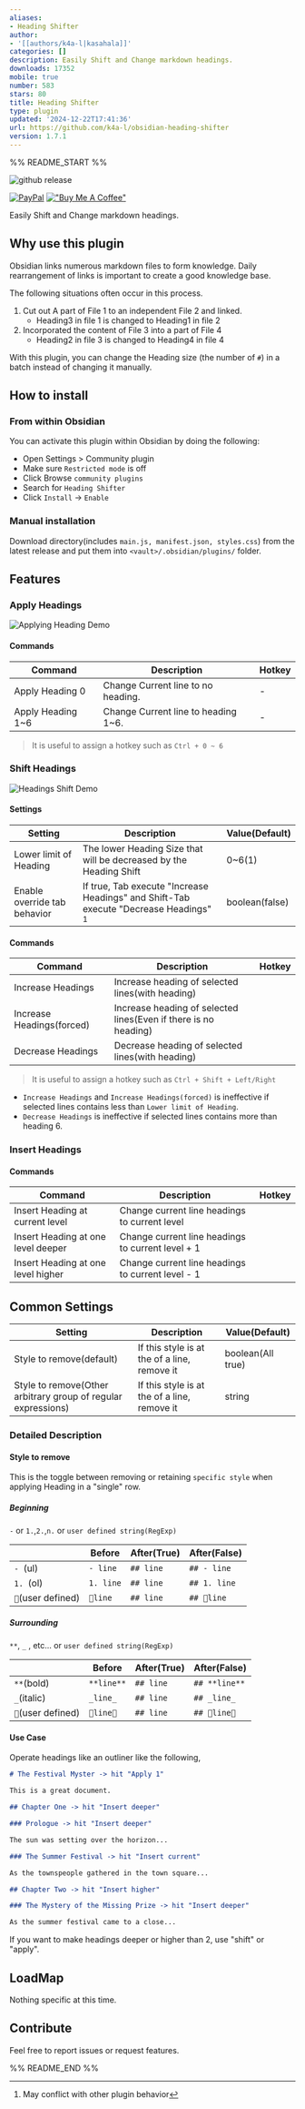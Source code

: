 ```yaml
---
aliases:
- Heading Shifter
author:
- '[[authors/k4a-l|kasahala]]'
categories: []
description: Easily Shift and Change markdown headings.
downloads: 17352
mobile: true
number: 583
stars: 80
title: Heading Shifter
type: plugin
updated: '2024-12-22T17:41:36'
url: https://github.com/k4a-l/obsidian-heading-shifter
version: 1.7.1
---
```


%% README_START %%

![github release](https://img.shields.io/github/v/release/k4a-dev/obsidian-heading-shifter?style=for-the-badge)

[![PayPal](https://github.com/user-attachments/assets/022d3ada-7995-4a27-b680-5ab6cfc117e1)](https://paypal.me/k4al)
[!["Buy Me A Coffee"](https://www.buymeacoffee.com/assets/img/custom_images/orange_img.png)](https://www.buymeacoffee.com/kasahala)

Easily Shift and Change markdown headings.

## Why use this plugin

Obsidian links numerous markdown files to form knowledge. Daily rearrangement of links is important to create a good knowledge base.

The following situations often occur in this process.

1. Cut out A part of File 1 to an independent File 2 and linked.
    - Heading3 in file 1 is changed to Heading1 in file 2
2. Incorporated the content of File 3 into a part of File 4
    - Heading2 in file 3 is changed to Heading4 in file 4

With this plugin, you can change the Heading size (the number of `#`) in a batch instead of changing it manually.

## How to install

### From within Obsidian

You can activate this plugin within Obsidian by doing the following:

-   Open Settings > Community plugin
-   Make sure `Restricted mode` is off
-   Click Browse `community plugins`
-   Search for `Heading Shifter`
-   Click `Install` -> `Enable`

### Manual installation

Download directory(includes `main.js, manifest.json, styles.css`) from the latest release and put them into `<vault>/.obsidian/plugins/` folder.

## Features

### Apply Headings

![Applying Heading Demo](https://raw.githubusercontent.com/k4a-dev/obsidian-heading-shifter/main/doc/attachment/applyingHeading.gif)

#### Commands

| Command           | Description                         | Hotkey |
| ----------------- | ----------------------------------- | ------ |
| Apply Heading 0   | Change Current line to no heading.  | -      |
| Apply Heading 1~6 | Change Current line to heading 1~6. | -      |

> It is useful to assign a hotkey such as `Ctrl + 0 ~ 6`

### Shift Headings

![Headings Shift Demo](https://raw.githubusercontent.com/k4a-dev/obsidian-heading-shifter/main/doc/attachment/shiftHeadings.gif)

#### Settings

| Setting                      | Description                                                                             | Value(Default) |
| ---------------------------- | --------------------------------------------------------------------------------------- | -------------- |
| Lower limit of Heading       | The lower Heading Size that will be decreased by the Heading Shift                      | 0~6(1)         |
| Enable override tab behavior | If true, Tab execute "Increase Headings" and Shift-Tab execute "Decrease Headings" [^2] | boolean(false) |

[^2]: May conflict with other plugin behavior

#### Commands

| Command                   | Description                                                     | Hotkey |
| ------------------------- | --------------------------------------------------------------- | ------ |
| Increase Headings         | Increase heading of selected lines(with heading)                |        |
| Increase Headings(forced) | Increase heading of selected lines(Even if there is no heading) |        |
| Decrease Headings         | Decrease heading of selected lines(with heading)                |        |

> It is useful to assign a hotkey such as `Ctrl + Shift + Left/Right`

-   `Increase Headings` and `Increase Headings(forced)` is ineffective if selected lines contains less than `Lower limit of Heading`.
-   `Decrease Headings` is ineffective if selected lines contains more than heading 6.

### Insert Headings

#### Commands

| Command                            | Description                                       | Hotkey |
| ---------------------------------- | ------------------------------------------------- | ------ |
| Insert Heading at current level    | Change current line headings to current level     |        |
| Insert Heading at one level deeper | Change current line headings to current level + 1 |        |
| Insert Heading at one level higher | Change current line headings to current level - 1 |        |

## Common Settings

| Setting                                                       | Description                                             | Value(Default)    |
| ------------------------------------------------------------- | ------------------------------------------------------- | ----------------- |
| Style to remove(default)                                      | If this style is at the <position> of a line, remove it | boolean(All true) |
| Style to remove(Other arbitrary group of regular expressions) | If this style is at the <position> of a line, remove it | string[]([])      |

### Detailed Description

#### Style to remove

This is the toggle between removing or retaining `specific style` when applying Heading in a "single" row.

##### Beginning

`-` or `1.`,`2.`,`n.` or `user defined string(RegExp)`

|                    | Before    | After(True) | After(False) |
| ------------------ | --------- | ----------- | ------------ |
| `- `(ul)           | `- line`  | `## line`   | `## - line`  |
| `1. `(ol)          | `1. line` | `## line`   | `## 1. line` |
| `🤔`(user defined) | `🤔line`  | `## line`   | `## 🤔line`  |

##### Surrounding

`**`, `_` , etc... or `user defined string(RegExp)`

|                    | Before     | After(True) | After(False)  |
| ------------------ | ---------- | ----------- | ------------- |
| `**`(bold)         | `**line**` | `## line`   | `## **line**` |
| `_`(italic)        | `_line_`   | `## line`   | `## _line_`   |
| `🤔`(user defined) | `🤔line🤔` | `## line`   | `## 🤔line🤔` |

#### Use Case

Operate headings like an outliner like the following,

```markdown
# The Festival Myster -> hit "Apply 1"

This is a great document.

## Chapter One -> hit "Insert deeper"

### Prologue -> hit "Insert deeper"

The sun was setting over the horizon...

### The Summer Festival -> hit "Insert current"

As the townspeople gathered in the town square...

## Chapter Two -> hit "Insert higher"

### The Mystery of the Missing Prize -> hit "Insert deeper"

As the summer festival came to a close...
```

If you want to make headings deeper or higher than 2, use "shift" or "apply".

## LoadMap

Nothing specific at this time.

## Contribute

Feel free to report issues or request features.


%% README_END %%